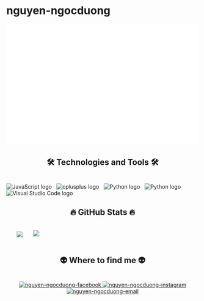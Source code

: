 # nguyen-ngocduong
<!-- Trungquandev -->
<a href="#" target="_blank">
<img src="svg/trungquandev.svg" width="1200" alt="trungquandev-official" />
</a>

<h2 align="center">🛠 Technologies and Tools 🛠</h2>
<br>
<!-- https://simpleicons.org/ -->
<span><img src="https://img.shields.io/badge/JavaScript-282C34?logo=javascript&logoColor=F7DF1E" alt="JavaScript logo" title="JavaScript" height="25" /></span>
&nbsp;
<span><img src="https://img.shields.io/badge/Cplusplus-282C34?logo=cplusplus&logoColor=#00599C" alt="cplusplus logo" title="C++" height="25" /></span>
&nbsp;
<span><img src="https://img.shields.io/badge/Python-282C34?logo=python&logoColor=#3776AB" alt="Python logo" title="Python" height="25" /></span>
&nbsp;
<span><img src="https://img.shields.io/badge/Jupyter-282C34?logo=jupyter&logoColor=#F37626" alt="Python logo" title="Python" height="25" /></span>
&nbsp;
<span><img src="https://img.shields.io/badge/VS%20Code-282C34?logo=visual-studio-code&logoColor=007ACC" alt="Visual Studio Code logo" title="Visual Studio Code" height="25" /></span>
&nbsp;


<br>
<h2 align="center">🔥 GitHub Stats 🔥</h2>
<!-- https://github.com/anuraghazra/github-readme-stats -->
<br>
<div align=center>
<a href="#" title="Nguyen Ngoc Duong">
<img width="315" align="center" src="https://github-readme-stats.vercel.app/api/top-langs/?username=nguyen-ngocduong&hide=c%23,powershell,Mathematica,Ruby,Objective-C,Objective-C%2b%2b,Cuda&title_color=61dafb&text_color=ffffff&icon_color=61dafb&bg_color=20232a&langs_count=8&layout=compact&border_color=61dafb&hide_border=true" />
</a>
<a href="#" title="Nguyen Ngoc Duong">
<img align="right" width="434" src="https://github-readme-stats.vercel.app/api?username=nguyen-ngocduong&show_icons=true&theme=react&border_color=61dafb&hide_border=true&rank_icon=github&include_all_commits=true" />
</a>
</div>

<br>
<h2 align="center">👽 Where to find me 👽</h2>
<br>
<!-- https://icons8.com -->
<div align="center">
<!-- <a href="https://trungquandev.com" target="blank">
<img width="90" height="90" src="images/logo-trungquandev-transparent-bg-192x192.png" alt="trungquandev-blog" />
</a> -->
<a href="https://www.facebook.com/profile.php?id=100040009806350" target="blank">
<img src="https://img.icons8.com/?size=100&id=118562&format=png&color=000000.png" alt="nguyen-ngocduong-facebook" />
</a>
<!-- <a href="https://youtube.com/@trungquandev" target="blank">
<img src="https://img.icons8.com/bubbles/100/000000/youtube-squared.png" alt="trungquandev-youtube" />
</a> -->
<!-- <a href="https://www.linkedin.com/in/trungquandev" target="blank">
<img src="https://img.icons8.com/bubbles/100/000000/linkedin.png" alt="trungquandev-linkedin" />
</a> -->
<a href="https://www.instagram.com/nguyenngocduong2004/" target="blank">
<img src="https://img.icons8.com/?size=100&id=TSZw5VixabhS&format=png&color=000000.png" alt="nguyen-ngocduong-instagram" />
</a>
<a href="mailto:nguyenngocduongn2004@gmail.com" target="top">
<img src="https://img.icons8.com/?size=100&id=108806&format=png&color=000000.png" alt="nguyen-ngocduong-email" />
</a>
</div>
